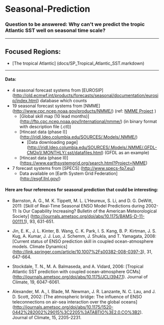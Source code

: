 # Seasonal-Prediction

### Question to be answered: Why can't we predict the tropic Atlantic SST well on seasonal time scale?

------
## Focused Regions:
* [The tropical Atlantic] (docs/SP_Tropical_Atlantic_SST.markdown)


------
#### Data: 

* 4 seasonal forecast systems from [EUROSIP] (http://old.ecmwf.int/products/forecasts/seasonal/documentation/eurosip/index.html) database which counts
* 19 seasonal forecast systems from [NMME] (http://www.cpc.ncep.noaa.gov/products/NMME/) (ref: [NMME Project](http://journals.ametsoc.org/doi/abs/10.1175/BAMS-D-12-00050.1) )
  * [Global skill map (10 lead months)] (http://ftp.cpc.ncep.noaa.gov/International/nmme/) (in binary format with description file (.ctl))
  * [Hincast data (phase I)] (http://iridl.ldeo.columbia.edu/SOURCES/.Models/.NMME/)
    * [Data downloading page] (http://iridl.ldeo.columbia.edu/SOURCES/.Models/.NMME/.GFDL-CM2p1/.MONTHLY/.sst/datafiles.html) (GFDL as an example)
  * [Hincast data (phase II)] (https://www.earthsystemgrid.org/search.html?Project=NMME)
* 7 forecast systems from [SPECS] (http://www.specs-fp7.eu/)
  * Data available on [Earth System Grid Federation] (http://esgf.llnl.gov/)

#### Here are four references for seasonal prediction that could be interesting:

  * Barnston, A. G., M. K. Tippett, M. L. L'Heureux, S. Li, and D. G. DeWitt, 2011: [Skill of Real-Time Seasonal ENSO Model Predictions during 2002-11: Is Our Capability Increasing? Bulletin of the American Meteorological Society] (http://journals.ametsoc.org/doi/abs/10.1175/BAMS-D-11-00111.1), 93, 631-651.

  * Jin, E. K., J. L. Kinter, B. Wang, C. K. Park, I. S. Kang, B. P. Kirtman, J. S. Kug, A. Kumar, J. J. Luo, J. Schemm, J. Shukla, and T. Yamagata, 2008: [Current status of ENSO prediction skill in coupled ocean-atmosphere models. Climate Dynamics] (http://link.springer.com/article/10.1007%2Fs00382-008-0397-3), 31, 647-664.

  * Stockdale, T. N., M. A. Balmaseda, and A. Vidard, 2006: [Tropical Atlantic SST prediction with coupled ocean-atmosphere GCMs] (http://journals.ametsoc.org/doi/abs/10.1175/JCLI3947.1). Journal of Climate, 19, 6047-6061.

  * Alexander, M. A., I. Blade, M. Newman, J. R. Lanzante, N. C. Lau, and J. D. Scott, 2002: [The atmospheric bridge: The influence of ENSO teleconnections on air-sea interaction over the global oceans] (http://journals.ametsoc.org/doi/abs/10.1175/1520-0442%282002%29015%3C2205%3ATABTIO%3E2.0.CO%3B2). Journal of Climate, 15, 2205-2231.
